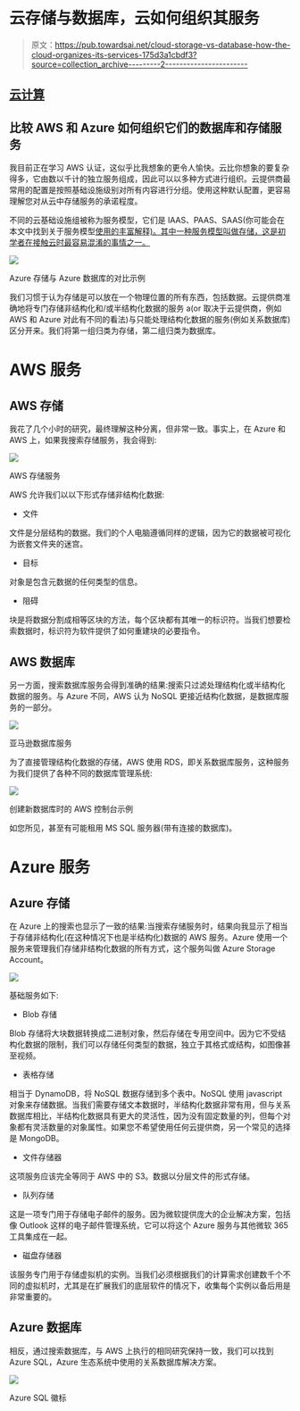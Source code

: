 # 云存储与数据库，云如何组织其服务

> 原文：<https://pub.towardsai.net/cloud-storage-vs-database-how-the-cloud-organizes-its-services-175d3a1cbdf3?source=collection_archive---------2----------------------->

## [云计算](https://towardsai.net/p/category/cloud-computing)

## 比较 AWS 和 Azure 如何组织它们的数据库和存储服务

我目前正在学习 AWS 认证，这似乎比我想象的更令人愉快。云比你想象的要复杂得多，它由数以千计的独立服务组成，因此可以以多种方式进行组织。云提供商最常用的配置是按照基础设施级别对所有内容进行分组。使用这种默认配置，更容易理解您对从云中存储服务的承诺程度。

不同的云基础设施组被称为服务模型，它们是 IAAS、PAAS、SAAS(你可能会在本文中找到关于服务模型[使用的丰富解释)。其中一种服务模型叫做存储，这是初学者在接触云时最容易混淆的事情之一。](/what-are-cloud-iaas-paas-saas-faas-and-why-we-use-them-8af979dad141?source=rss----98111c9905da---4?source=social.tw&_gl=1*162zexg*_ga*Mjc4ODM1MDQ0LjE2MjYyNDM1ODY.*_ga_9D3HKKFV1Q*MTYyODU0MjI5Ny44LjAuMTYyODU0MjI5Ny4w)

![](img/2fff7322a0dd7eba3bc7a1e60bb36411.png)

Azure 存储与 Azure 数据库的对比示例

我们习惯于认为存储是可以放在一个物理位置的所有东西，包括数据。云提供商准确地将专门存储非结构化和/或半结构化数据的服务 a(or 取决于云提供商，例如 AWS 和 Azure 对此有不同的看法)与只能处理结构化数据的服务(例如关系数据库)区分开来。我们将第一组归类为存储，第二组归类为数据库。

# AWS 服务

## AWS 存储

我花了几个小时的研究，最终理解这种分离，但非常一致。事实上，在 Azure 和 AWS 上，如果我搜索存储服务，我会得到:

![](img/d8756718614768e04e409dced1c44da5.png)

AWS 存储服务

AWS 允许我们以以下形式存储非结构化数据:

*   文件

文件是分层结构的数据。我们的个人电脑遵循同样的逻辑，因为它的数据被可视化为嵌套文件夹的迷宫。

*   目标

对象是包含元数据的任何类型的信息。

*   阻碍

块是将数据分割成相等区块的方法，每个区块都有其唯一的标识符。当我们想要检索数据时，标识符为软件提供了如何重建块的必要指令。

## AWS 数据库

另一方面，搜索数据库服务会得到准确的结果:搜索只过滤处理结构化或半结构化数据的服务。与 Azure 不同，AWS 认为 NoSQL 更接近结构化数据，是数据库服务的一部分。

![](img/c28628b91931121dc9692cf56f8cd7ff.png)

亚马逊数据库服务

为了直接管理结构化数据的存储，AWS 使用 RDS，即关系数据库服务，这种服务为我们提供了各种不同的数据库管理系统:

![](img/eba7074bff9306aa288a48a9209bccc0.png)

创建新数据库时的 AWS 控制台示例

如您所见，甚至有可能租用 MS SQL 服务器(带有连接的数据库)。

# Azure 服务

## Azure 存储

在 Azure 上的搜索也显示了一致的结果:当搜索存储服务时，结果向我显示了相当于存储非结构化(在这种情况下也是半结构化)数据的 AWS 服务。Azure 使用一个服务来管理我们存储非结构化数据的所有方式，这个服务叫做 Azure Storage Account。

![](img/b8d8950d97ef18b407f600a373b5d74f.png)

基础服务如下:

*   Blob 存储

Blob 存储将大块数据转换成二进制对象，然后存储在专用空间中。因为它不受结构化数据的限制，我们可以存储任何类型的数据，独立于其格式或结构，如图像甚至视频。

*   表格存储

相当于 DynamoDB，将 NoSQL 数据存储到多个表中。NoSQL 使用 javascript 对象来存储数据。当我们需要存储文本数据时，半结构化数据非常有用，但与关系数据库相比，半结构化数据具有更大的灵活性，因为没有固定数量的列，但每个对象都有灵活数量的对象属性。如果您不希望使用任何云提供商，另一个常见的选择是 MongoDB。

*   文件存储器

这项服务应该完全等同于 AWS 中的 S3。数据以分层文件的形式存储。

*   队列存储

这是一项专门用于存储电子邮件的服务。因为微软提供庞大的企业解决方案，包括像 Outlook 这样的电子邮件管理系统，它可以将这个 Azure 服务与其他微软 365 工具集成在一起。

*   磁盘存储器

该服务专门用于存储虚拟机的实例。当我们必须根据我们的计算需求创建数千个不同的虚拟机时，尤其是在扩展我们的底层软件的情况下，收集每个实例以备后用是非常重要的。

## Azure 数据库

相反，通过搜索数据库，与 AWS 上执行的相同研究保持一致，我们可以找到 Azure SQL，Azure 生态系统中使用的关系数据库解决方案。

![](img/6b6c0c692ae1d3159b36b074def087fc.png)

Azure SQL 徽标